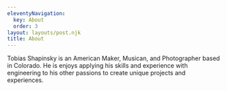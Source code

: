 ```yaml
---
eleventyNavigation:
  key: About
  order: 3
layout: layouts/post.njk
title: About
---
```


Tobias Shapinsky is an American Maker, Musican, and Photographer based in Colorado. He is enjoys applying his skills and experience with engineering to his other passions to create unique projects and experiences. 
